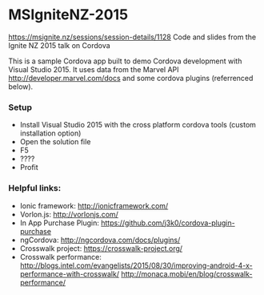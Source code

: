 # MSIgniteNZ-2015
https://msignite.nz/sessions/session-details/1128
Code and slides from the Ignite NZ 2015 talk on Cordova

This is a sample Cordova app built to demo Cordova development with Visual Studio 2015.
It uses data from the Marvel API http://developer.marvel.com/docs and some cordova plugins (referrenced below).

### Setup
* Install Visual Studio 2015 with the cross platform cordova tools (custom installation option)
* Open the solution file
* F5
* ????
* Profit




### Helpful links:
* Ionic framework: http://ionicframework.com/
* Vorlon.js: http://vorlonjs.com/
* In App Purchase Plugin: https://github.com/j3k0/cordova-plugin-purchase
* ngCordova: http://ngcordova.com/docs/plugins/
* Crosswalk project: https://crosswalk-project.org/
* Crosswalk performance: http://blogs.intel.com/evangelists/2015/08/30/improving-android-4-x-performance-with-crosswalk/ http://monaca.mobi/en/blog/crosswalk-performance/

